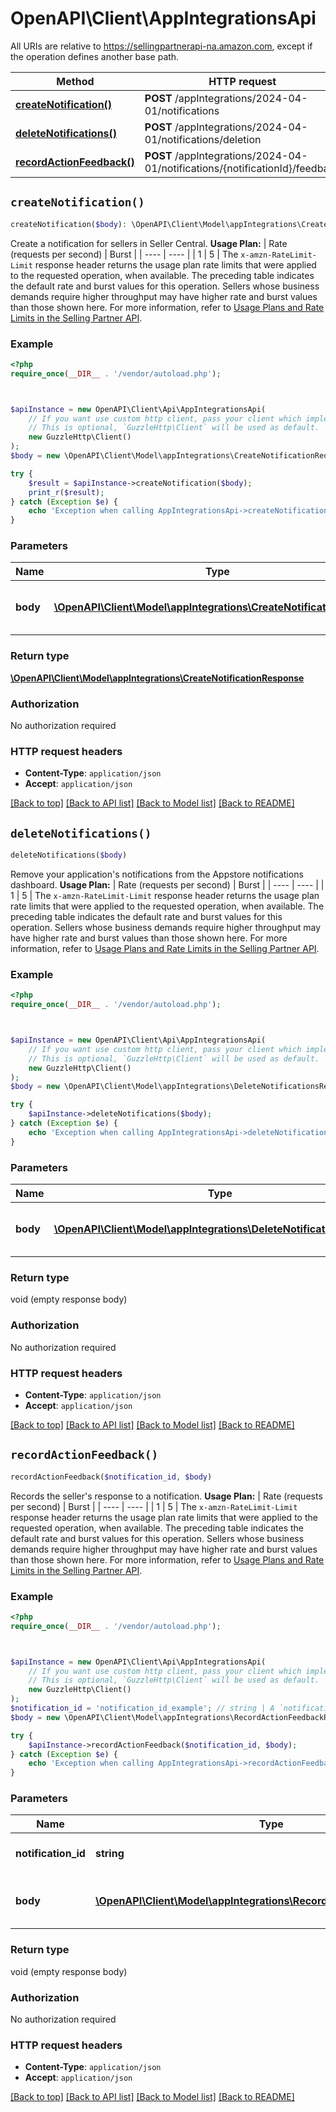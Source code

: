 # OpenAPI\Client\AppIntegrationsApi

All URIs are relative to https://sellingpartnerapi-na.amazon.com, except if the operation defines another base path.

| Method | HTTP request | Description |
| ------------- | ------------- | ------------- |
| [**createNotification()**](AppIntegrationsApi.md#createNotification) | **POST** /appIntegrations/2024-04-01/notifications |  |
| [**deleteNotifications()**](AppIntegrationsApi.md#deleteNotifications) | **POST** /appIntegrations/2024-04-01/notifications/deletion |  |
| [**recordActionFeedback()**](AppIntegrationsApi.md#recordActionFeedback) | **POST** /appIntegrations/2024-04-01/notifications/{notificationId}/feedback |  |


## `createNotification()`

```php
createNotification($body): \OpenAPI\Client\Model\appIntegrations\CreateNotificationResponse
```



Create a notification for sellers in Seller Central.  **Usage Plan:**  | Rate (requests per second) | Burst | | ---- | ---- | | 1 | 5 |  The `x-amzn-RateLimit-Limit` response header returns the usage plan rate limits that were applied to the requested operation, when available. The preceding table indicates the default rate and burst values for this operation. Sellers whose business demands require higher throughput may have higher rate and burst values than those shown here. For more information, refer to [Usage Plans and Rate Limits in the Selling Partner API](https://developer-docs.amazon.com/sp-api/docs/usage-plans-and-rate-limits-in-the-sp-api).

### Example

```php
<?php
require_once(__DIR__ . '/vendor/autoload.php');



$apiInstance = new OpenAPI\Client\Api\AppIntegrationsApi(
    // If you want use custom http client, pass your client which implements `GuzzleHttp\ClientInterface`.
    // This is optional, `GuzzleHttp\Client` will be used as default.
    new GuzzleHttp\Client()
);
$body = new \OpenAPI\Client\Model\appIntegrations\CreateNotificationRequest(); // \OpenAPI\Client\Model\appIntegrations\CreateNotificationRequest | The request body for the `createNotification` operation.

try {
    $result = $apiInstance->createNotification($body);
    print_r($result);
} catch (Exception $e) {
    echo 'Exception when calling AppIntegrationsApi->createNotification: ', $e->getMessage(), PHP_EOL;
}
```

### Parameters

| Name | Type | Description  | Notes |
| ------------- | ------------- | ------------- | ------------- |
| **body** | [**\OpenAPI\Client\Model\appIntegrations\CreateNotificationRequest**](../Model/CreateNotificationRequest.md)| The request body for the &#x60;createNotification&#x60; operation. | |

### Return type

[**\OpenAPI\Client\Model\appIntegrations\CreateNotificationResponse**](../Model/CreateNotificationResponse.md)

### Authorization

No authorization required

### HTTP request headers

- **Content-Type**: `application/json`
- **Accept**: `application/json`

[[Back to top]](#) [[Back to API list]](../../README.md#endpoints)
[[Back to Model list]](../../README.md#models)
[[Back to README]](../../README.md)

## `deleteNotifications()`

```php
deleteNotifications($body)
```



Remove your application's notifications from the Appstore notifications dashboard.  **Usage Plan:**  | Rate (requests per second) | Burst | | ---- | ---- | | 1 | 5 |  The `x-amzn-RateLimit-Limit` response header returns the usage plan rate limits that were applied to the requested operation, when available. The preceding table indicates the default rate and burst values for this operation. Sellers whose business demands require higher throughput may have higher rate and burst values than those shown here. For more information, refer to [Usage Plans and Rate Limits in the Selling Partner API](https://developer-docs.amazon.com/sp-api/docs/usage-plans-and-rate-limits-in-the-sp-api).

### Example

```php
<?php
require_once(__DIR__ . '/vendor/autoload.php');



$apiInstance = new OpenAPI\Client\Api\AppIntegrationsApi(
    // If you want use custom http client, pass your client which implements `GuzzleHttp\ClientInterface`.
    // This is optional, `GuzzleHttp\Client` will be used as default.
    new GuzzleHttp\Client()
);
$body = new \OpenAPI\Client\Model\appIntegrations\DeleteNotificationsRequest(); // \OpenAPI\Client\Model\appIntegrations\DeleteNotificationsRequest | The request body for the `deleteNotifications` operation.

try {
    $apiInstance->deleteNotifications($body);
} catch (Exception $e) {
    echo 'Exception when calling AppIntegrationsApi->deleteNotifications: ', $e->getMessage(), PHP_EOL;
}
```

### Parameters

| Name | Type | Description  | Notes |
| ------------- | ------------- | ------------- | ------------- |
| **body** | [**\OpenAPI\Client\Model\appIntegrations\DeleteNotificationsRequest**](../Model/DeleteNotificationsRequest.md)| The request body for the &#x60;deleteNotifications&#x60; operation. | |

### Return type

void (empty response body)

### Authorization

No authorization required

### HTTP request headers

- **Content-Type**: `application/json`
- **Accept**: `application/json`

[[Back to top]](#) [[Back to API list]](../../README.md#endpoints)
[[Back to Model list]](../../README.md#models)
[[Back to README]](../../README.md)

## `recordActionFeedback()`

```php
recordActionFeedback($notification_id, $body)
```



Records the seller's response to a notification.  **Usage Plan:**  | Rate (requests per second) | Burst | | ---- | ---- | | 1 | 5 |  The `x-amzn-RateLimit-Limit` response header returns the usage plan rate limits that were applied to the requested operation, when available. The preceding table indicates the default rate and burst values for this operation. Sellers whose business demands require higher throughput may have higher rate and burst values than those shown here. For more information, refer to [Usage Plans and Rate Limits in the Selling Partner API](https://developer-docs.amazon.com/sp-api/docs/usage-plans-and-rate-limits-in-the-sp-api).

### Example

```php
<?php
require_once(__DIR__ . '/vendor/autoload.php');



$apiInstance = new OpenAPI\Client\Api\AppIntegrationsApi(
    // If you want use custom http client, pass your client which implements `GuzzleHttp\ClientInterface`.
    // This is optional, `GuzzleHttp\Client` will be used as default.
    new GuzzleHttp\Client()
);
$notification_id = 'notification_id_example'; // string | A `notificationId` uniquely identifies a notification.
$body = new \OpenAPI\Client\Model\appIntegrations\RecordActionFeedbackRequest(); // \OpenAPI\Client\Model\appIntegrations\RecordActionFeedbackRequest | The request body for the `recordActionFeedback` operation.

try {
    $apiInstance->recordActionFeedback($notification_id, $body);
} catch (Exception $e) {
    echo 'Exception when calling AppIntegrationsApi->recordActionFeedback: ', $e->getMessage(), PHP_EOL;
}
```

### Parameters

| Name | Type | Description  | Notes |
| ------------- | ------------- | ------------- | ------------- |
| **notification_id** | **string**| A &#x60;notificationId&#x60; uniquely identifies a notification. | |
| **body** | [**\OpenAPI\Client\Model\appIntegrations\RecordActionFeedbackRequest**](../Model/RecordActionFeedbackRequest.md)| The request body for the &#x60;recordActionFeedback&#x60; operation. | |

### Return type

void (empty response body)

### Authorization

No authorization required

### HTTP request headers

- **Content-Type**: `application/json`
- **Accept**: `application/json`

[[Back to top]](#) [[Back to API list]](../../README.md#endpoints)
[[Back to Model list]](../../README.md#models)
[[Back to README]](../../README.md)
